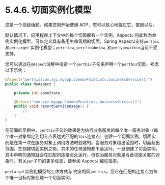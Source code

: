 # 5.4.6. 切面实例化模型

这是一个高级话题。如果您刚开始使用 AOP，您可以放心地跳过它，直到以后。

默认情况下，应用程序上下文中的每个切面都有一个实例。AspectJ 将此称为单例实例化模型。可以定义具有备用生命周期的切面。Spring  AspectJ支持`perthis`和`pertarget` 实例化模型；`percflow`, `percflowbelow`, 和`pertypewithin`当前不受支持。

您可以通过在`@Aspect`注解中指定一个`perthis`子句来声明一个`perthis`切面。考虑以下示例：

```java
@Aspect("perthis(com.xyz.myapp.CommonPointcuts.businessService())")
public class MyAspect {

    private int someState;

    @Before("com.xyz.myapp.CommonPointcuts.businessService()")
    public void recordServiceUsage() {
        // ...
    }
}
```

在前面的示例中，`perthis`子句的效果是为执行业务服务的每个唯一服务对象（每个唯一对象绑定到切入点表达式匹配的`this`连接点）创建一个切面实例。切面实例是在第一次在服务对象上调用方法时创建的。当服务对象超出范围时，切面超出范围。在创建切面实例之前，其中的任何通知都不会运行。一旦创建了切面实例，其中声明的通知就会在匹配的连接点处运行，但仅当服务对象是与此切面关联的对象时。有关`per`子句的更多信息，请参阅 AspectJ 编程指南。

`pertarget`实例化模型的工作方式与 完全相同`perthis`，但它在匹配的连接点为每个唯一目标对象创建一个切面实例。
